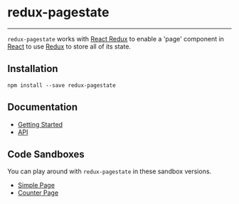 # redux-pagestate
---
`redux-pagestate` works with [React Redux](https://github.com/rackt/react-redux) to enable a 'page' component in
[React](https://github.com/facebook/react) to use [Redux](https://github.com/rackt/redux) to store all of its state.

## Installation
`npm install --save redux-pagestate`

## Documentation
- [Getting Started](docs/getting-started.md)
- [API](docs/api.md)

## Code Sandboxes
You can play around with `redux-pagestate` in these sandbox versions.
- [Simple Page](https://codesandbox.io/s/82PGR57B3)
- [Counter Page](https://codesandbox.io/s/wjv0k93v1)
